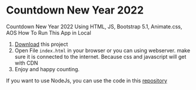 # Countdown New Year 2022
Countdown New Year 2022 Using HTML, JS, Bootstrap 5.1, Animate.css, AOS
How To Run This App in Local
1. [Download](https://github.com/saronggos/newyear22/archive/refs/heads/master.zip) this project
2. Open File `index.html` in your browser or you can using webserver. make sure it is connected to the internet. Because css and javascript will get with CDN
3. Enjoy and happy counting.

If you want to use NodeJs, you can use the code in this [repository](https://github.com/saronggos/newyear22_nodejs)
